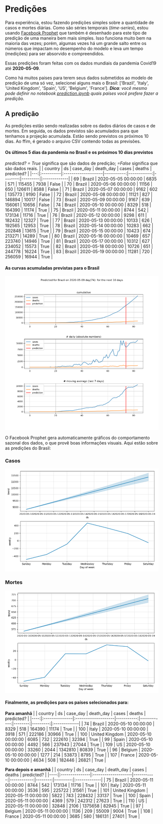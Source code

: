 # **Predições**
Para experiência, estou fazendo predições simples sobre a quantidade de casos e mortes diárias. Como são séries temporais (*time-series*), estou usando [Facebook Prophet](https://facebook.github.io/prophet/docs/quick_start.html) que também é desenhado para este tipo de predição de uma maneira bem mais simples. Isso funciona muito bem na maioria das vezes; porém, algumas vezes há um grande salto entre os números que impactam no desempenho do modelo e leva um tempo (medições) para ser absorvido e compreendidos.

Essas predições foram feitas com os dados mundiais da pandemia Covid19 até **2020-05-09**.

Como há muitos paises para terem seus dados submetidos ao modelo de predição de uma só vez, selecionei alguns mais o Brasil:
['Brazil', 'Italy', 'United Kingdom', 'Spain', 'US', 'Belgium', 'France'].
***Dica**: você mesmo pode definir no notebook *[prediction.ipynb](../prediction.ipynb)* quais países você prefere fazer a predição.*


## A predição
As predições estão sendo realizadas sobre os dados diários de casos e de mortes. Em seguida, os dados previstos são acumulados para que tenhamos a projeção acumulada. Estão sendo previstos os próximos 10 dias.
Ao ffim, é gerado o arquivo CSV contendo todas as previsões.

#### Os últimos 5 dias da pandemia no Brasil e os próximos 10 dias previstos
*predicted? = True* significa que são dados de predição; *=False* significa que são dados reais.
|    | country   | ds                  |   case_day |   death_day |   cases |   deaths | predicted?   |
|---:|:----------|:--------------------|-----------:|------------:|--------:|---------:|:-------------|
| 69 | Brazil    | 2020-05-05 00:00:00 |       6835 |         571 |  115455 |     7938 | False        |
| 70 | Brazil    | 2020-05-06 00:00:00 |      11156 |         650 |  126611 |     8588 | False        |
| 71 | Brazil    | 2020-05-07 00:00:00 |       9162 |         602 |  135773 |     9190 | False        |
| 72 | Brazil    | 2020-05-08 00:00:00 |      11121 |         827 |  146894 |    10017 | False        |
| 73 | Brazil    | 2020-05-09 00:00:00 |       9167 |         639 |  156061 |    10656 | False        |
| 74 | Brazil    | 2020-05-10 00:00:00 |       8329 |         518 |  164390 |    11174 | True         |
| 75 | Brazil    | 2020-05-11 00:00:00 |       8744 |         542 |  173134 |    11716 | True         |
| 76 | Brazil    | 2020-05-12 00:00:00 |       9298 |         611 |  182432 |    12327 | True         |
| 77 | Brazil    | 2020-05-13 00:00:00 |      10133 |         626 |  192565 |    12953 | True         |
| 78 | Brazil    | 2020-05-14 00:00:00 |      10283 |         662 |  202848 |    13615 | True         |
| 79 | Brazil    | 2020-05-15 00:00:00 |      10423 |         674 |  213271 |    14289 | True         |
| 80 | Brazil    | 2020-05-16 00:00:00 |      10469 |         657 |  223740 |    14946 | True         |
| 81 | Brazil    | 2020-05-17 00:00:00 |      10312 |         627 |  234052 |    15573 | True         |
| 82 | Brazil    | 2020-05-18 00:00:00 |      10726 |         651 |  244778 |    16224 | True         |
| 83 | Brazil    | 2020-05-19 00:00:00 |      11281 |         720 |  256059 |    16944 | True         |

 #### As curvas acumuladas previstas para o Brasil
![](brazil_predictions.png)

 O Facebook Prophet gera automaticamente gráficos do comportamento sazonal dos dados, o que provê boas informações visuais. Aqui estão sobre as predições do Brasil:
### Casos
![](brazil_prophet_cases.png)

 ### Mortes
![](brazil_prophet_deaths.png)
#### Finalmente, as predições para os países selecionados para:
**Para amanhã**
|     | country        | ds                  |   case_day |   death_day |   cases |   deaths | predicted?   |
|----:|:---------------|:--------------------|-----------:|------------:|--------:|---------:|:-------------|
|  74 | Brazil         | 2020-05-10 00:00:00 |       8329 |         518 |  164390 |    11174 | True         |
| 100 | Italy          | 2020-05-10 00:00:00 |       3918 |         571 |  222186 |    30966 | True         |
| 100 | United Kingdom | 2020-05-10 00:00:00 |       6085 |         732 |  222610 |    32394 | True         |
|  99 | Spain          | 2020-05-10 00:00:00 |       4492 |         566 |  237943 |    27044 | True         |
| 109 | US             | 2020-05-10 00:00:00 |      33260 |        2044 | 1342810 |    80839 | True         |
|  96 | Belgium        | 2020-05-10 00:00:00 |       1277 |         214 |   53873 |     8795 | True         |
| 107 | France         | 2020-05-10 00:00:00 |       4634 |         508 |  182446 |    26821 | True         |

 **Para depois e amanhã** 
|     | country        | ds                  |   case_day |   death_day |   cases |   deaths | predicted?   |
|----:|:---------------|:--------------------|-----------:|------------:|--------:|---------:|:-------------|
|  75 | Brazil         | 2020-05-11 00:00:00 |       8744 |         542 |  173134 |    11716 | True         |
| 101 | Italy          | 2020-05-11 00:00:00 |       3536 |         595 |  225722 |    31561 | True         |
| 101 | United Kingdom | 2020-05-11 00:00:00 |       5822 |         743 |  228432 |    33137 | True         |
| 100 | Spain          | 2020-05-11 00:00:00 |       4369 |         579 |  242312 |    27623 | True         |
| 110 | US             | 2020-05-11 00:00:00 |      32848 |        2106 | 1375658 |    82945 | True         |
|  97 | Belgium        | 2020-05-11 00:00:00 |       1136 |         209 |   55009 |     9004 | True         |
| 108 | France         | 2020-05-11 00:00:00 |       3685 |         580 |  186131 |    27401 | True         |